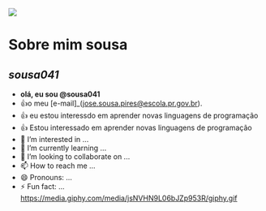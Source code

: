 <!comentarios--->
![](https://usagif.com/wp-content/uploads/gifs/race-car-78.gif)
# Sobre mim **sousa**
## *sousa041*
- **olá, eu sou @sousa041**
- :+1:o meu [e-mail]_(jose.sousa.pires@escola.pr.gov.br).
- :+1: eu estou interessdo em aprender novas linguagens de programação
- :+1: Estou interessado em aprender novas linguagens de programação
- 👀 I’m interested in ...
- 🌱 I’m currently learning ...
- 💞️ I’m looking to collaborate on ...
- 📫 How to reach me ...
- 😄 Pronouns: ...
- ⚡ Fun fact: ...
https://media.giphy.com/media/jsNVHN9L06bJZp953R/giphy.gif
<!---
sousa041/sousa041 is a ✨ special ✨ repository because its `README.md` (this file) appears on your GitHub profile.
You can click the Preview link to take a look at your changes.
--->
